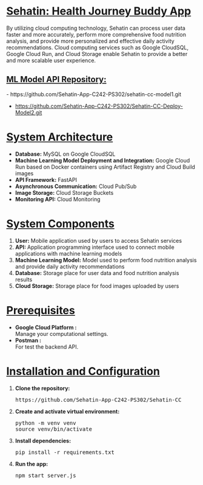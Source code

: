 <h1><u>Sehatin: Health Journey Buddy App</u></h1>

By utilizing cloud computing technology, Sehatin can process user data faster and more accurately, perform more comprehensive food nutrition analysis, and provide more personalized and effective daily activity recommendations. Cloud computing services such as Google CloudSQL, Google Cloud Run, and Cloud Storage enable Sehatin to provide a better and more scalable user experience.

<h2><u>ML Model API Repository:</u></h2>
- https://github.com/Sehatin-App-C242-PS302/sehatin-cc-model1.git

- https://github.com/Sehatin-App-C242-PS302/Sehatin-CC-Deploy-Model2.git

<h1><u>System Architecture</u></h1>

<ul>
<li><b>Database:</b> MySQL on Google CloudSQL</li>
<li><b>Machine Learning Model Deployment and Integration:</b> Google Cloud Run based on Docker containers using Artifact Registry and Cloud Build images</li>
<li><b>API Framework:</b> FastAPI</li>
<li><b>Asynchronous Communication:</b> Cloud Pub/Sub</li>
<li><b>Image Storage:</b> Cloud Storage Buckets</li>
<li><b>Monitoring API:</b> Cloud Monitoring</li>
</ul>

<h1><u>System Components</u></h1>
<ol>
<li><b>User:</b> Mobile application used by users to access Sehatin services</li>
<li><b>API: </b>Application programming interface used to connect mobile applications with machine learning models</li>
<li><b>Machine Learning Model:</b> Model used to perform food nutrition analysis and provide daily activity recommendations</li>
<li><b>Database:</b> Storage place for user data and food nutrition analysis results</li>
<li><b>Cloud Storage:</b> Storage place for food images uploaded by users</li>
</ol>

<h1><u>Prerequisites</u></h1>
<ul>
<li><b>Google Cloud Platform :</b></li> Manage your computational settings.
<li><b>Postman :</b></li> For test the backend API.
</ul>

<h1><u>Installation and Configuration</u></h1>
<ol>
<li><b>Clone the repository:</b>
  <pre>https://github.com/Sehatin-App-C242-PS302/Sehatin-CC</pre></li>
<li><b>Create and activate virtual environment:</b>
<pre>python -m venv venv
source venv/bin/activate</pre>
<li><b>Install dependencies:</b></li>
<pre>pip install -r requirements.txt</pre>
<li><b>Run the app:</b></li>
<pre>npm start server.js</pre>
</ol>
